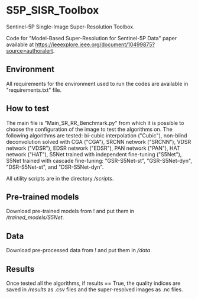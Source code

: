# S5P_SISR_Toolbox 
Sentinel-5P Single-Image Super-Resolution Toolbox.

Code for "Model-Based Super-Resolution for Sentinel-5P Data" paper available at https://ieeexplore.ieee.org/document/10499875?source=authoralert. 

## Environment
All requirements for the environment used to run the codes are available in "requirements.txt" file.

## How to test
The main file is "Main_SR_RR_Benchmark.py" from which it is possible to choose the configuration of the image
to test the algorithms on. The following algorithms are tested: bi-cubic interpolation ("Cubic"), non-blind 
deconvolution solved with CGA ("CGA"), SRCNN network ("SRCNN"), VDSR network ("VDSR"), EDSR network ("EDSR"),
PAN network ("PAN"), HAT network ("HAT"), S5Net trained with independent fine-tuning ("S5Net"), S5Net trained with 
cascade fine-tuning: "GSR-S5Net-st", "GSR-S5Net-dyn", "DSR-S5Net-st", and "DSR-S5Net-dyn". 

All utility scripts are in the directory _/scripts_.

## Pre-trained models
Download pre-trained models from ! and put them in _/trained_models/S5Net_.

## Data 
Download pre-processed data from ! and put them in _/data_.

## Results
Once tested all the algorithms, if results == True, the quality indices are saved in 
_/results_ as .csv files and the super-resolved images as .nc files. 
